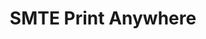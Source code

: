 ---
layout: "~/layouts/project.astro"
title : "SMTE Print Anywhere"
about : "โปรเจคนี้เกิดจากปัญหาคนแออัดขณะปริ้นท์งานภายในโรงเรียน ผมจึงทำเป็นเว็บแอปพลิเคชั่นที่ให้นักเรียนสั่งปริ้นท์งานจากที่ไหนก็ได้แล้วมารับภายหลัง โดยมีสถานะต่างๆแจ้งอยู่ตลอดเพื่อง่ายต่อการเข้าไปรับ"
features : [
  {
    topic : "นักเรียน", 
    body : ["สั่งปริ้นท์ผ่านเว็บแอปพลิเคชั่น โดยการอัพโหลดเป็นไฟล์ PDF พร้อมทั้งเลือกจำนวนหน้า ชนิดกระดาษ รูปแบบการปริ้นท์ และเวลาในการเข้าไปรับงานเจ้าหน้าที่ปริ้นท์งาน"
    ] 
  },
  {
    topic : "เจ้าหน้าที่ปริ้นท์งาน",
    body : ['กดที่ไฟล์เพื่อทำการสั่งปริ้นท์ตามที่นักเรียนได้สั่งมา เมื่อปริ้นท์เสร็จกดปุ่ม "ปริ้นท์เรียบร้อยแล้ว"เพื่อแจ้งไปยังนักเรียน',
"สามารถจำกัดโควต้าปริ้นท์งานของนักเรียนได้"]
  },
]
stacks : [
  "reactjs",
  "firebase"
]
preview : "https://letsfocus.web.app/"
repositories : ["https://github.com/SornchaiTheDev/print-anywhere", "https://github.com/SornchaiTheDev/print-anywhere-admin"]
---